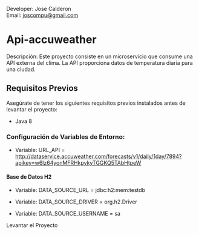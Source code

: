 Developer: Jose Calderon<br>
Email: joscompu@gmail.com

# Api-accuweather
Descripción: Este proyecto consiste en un microservicio que consume una API externa del clima. La API proporciona datos de temperatura diaria para una ciudad.


## Requisitos Previos
Asegúrate de tener los siguientes requisitos previos instalados antes de levantar el proyecto:

- Java 8 <br>
### Configuración de Variables de Entorno:

- Variable: URL_API = http://dataservice.accuweather.com/forecasts/v1/daily/1day/7894?apikey=w6lz64yonMFRHkpykyTGGKQ5TAbHtpeW

#### Base de Datos H2

- Variable: DATA_SOURCE_URL = jdbc:h2:mem:testdb

- Variable: DATA_SOURCE_DRIVER =  org.h2.Driver

- Variable: DATA_SOURCE_USERNAME = sa
  
Levantar el Proyecto
